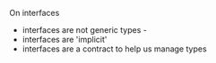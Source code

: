 On interfaces

* interfaces are not generic types - 
* interfaces are 'implicit'
* interfaces are a contract to help us manage types